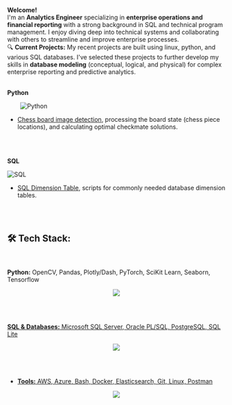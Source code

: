 **Welcome!** 
<br>
I'm an **Analytics Engineer** specializing in **enterprise operations and financial reporting** with a strong background in SQL and technical program management. I enjoy diving deep into technical systems and collaborating with others to streamline and improve enterprise processes. 
<br>
🔍 **Current Projects:** My recent projects are built using linux, python, and various SQL databases. I've selected these projects to further develop my skills in **database modeling** (conceptual, logical, and physical) for complex enterprise reporting and predictive analytics.
<br>
<br>

**Python**
</p> 
<p align="left">
  <img src="https://skillicons.dev/icons?i=py&theme=light" alt="Python" style="vertical-align: middle; margin-left: 30px;" />
</p>

- [Chess board image detection](https://github.com/sean-gits-py/chess), processing the board state (chess piece locations), and calculating optimal checkmate solutions.

<br>
<br>

**SQL**
</p>
<p align="left">
  <img src="https://skillicons.dev/icons?i=postgres&theme=light" alt="SQL" style="vertical-align: middle; margin-right: 30px;" />
</p>

- [SQL Dimension Table](https://github.com/sean-gits-py/sql_dimension_tables), scripts for commonly needed database dimension tables.

<br>
<br>

## 🛠 **Tech Stack:**
<br>

**Python:** OpenCV, Pandas, Plotly/Dash, PyTorch, SciKit Learn, Seaborn, Tensorflow
<p align="center">
  <a href="https://skillicons.dev">
    <img src="https://skillicons.dev/icons?i=pandas,opencv,pycharm,pytorch,tensorflow&theme=light" />
</p>
<br>
<br>
  
**SQL & Databases:** Microsoft SQL Server, Oracle PL/SQL, PostgreSQL, SQL Lite
<p align="center">
  <a href="https://skillicons.dev">
    <img src="https://skillicons.dev/icons?i=dynamodb,postgres,sqlite&theme=light" />
</p>
<br>
<br>
    
- **Tools:** AWS, Azure, Bash, Docker, Elasticsearch, Git, Linux, Postman
<p align="center">
  <a href="https://skillicons.dev">
    <img src="https://skillicons.dev/icons?i=aws,azure,bash,docker,elasticsearch,linux,debian,git,lua,postman,rasberrypi,&theme=light" />
</p>
